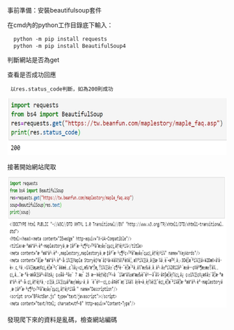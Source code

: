 事前準備：安裝beautifulsoup套件
     
   在cmd內的python工作目錄底下輸入：
      
      python -m pip install requests
      python -m pip install BeautifulSoup4
      
判斷網站是否為get

查看是否成功回應
     
     以res.status_code判斷，如為200則成功
     
<img src="https://github.com/tank11110/young/blob/master/%E5%9C%96%E7%89%87/1591855162774.jpg" height='130' weight='70'>

接著開始網站爬取

<img src="https://github.com/tank11110/young/blob/master/%E5%9C%96%E7%89%87/1592141155593.jpg" height='300' weight='200'>

發現爬下來的資料是亂碼，檢查網站編碼






     
     
